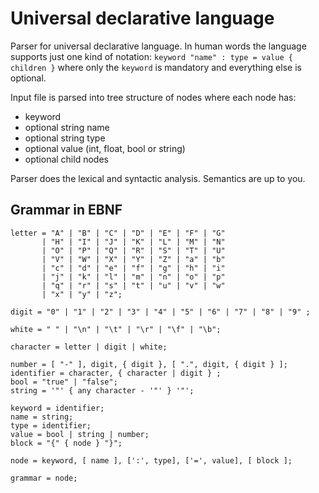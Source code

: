 # Universal declarative language
Parser for universal declarative language.
In human words the language supports just one kind of notation:
`keyword "name" : type = value { children }` where only the `keyword` is mandatory and everything else is optional.  

Input file is parsed into tree structure of nodes where each node has:
- keyword
- optional string name
- optional string type
- optional value (int, float, bool or string)
- optional child nodes

Parser does the lexical and syntactic analysis. Semantics are up to you.

## Grammar in EBNF
```
letter = "A" | "B" | "C" | "D" | "E" | "F" | "G"
       | "H" | "I" | "J" | "K" | "L" | "M" | "N"
       | "O" | "P" | "Q" | "R" | "S" | "T" | "U"
       | "V" | "W" | "X" | "Y" | "Z" | "a" | "b"
       | "c" | "d" | "e" | "f" | "g" | "h" | "i"
       | "j" | "k" | "l" | "m" | "n" | "o" | "p"
       | "q" | "r" | "s" | "t" | "u" | "v" | "w"
       | "x" | "y" | "z";
       
digit = "0" | "1" | "2" | "3" | "4" | "5" | "6" | "7" | "8" | "9" ;

white = " " | "\n" | "\t" | "\r" | "\f" | "\b";

character = letter | digit | white;

number = [ "-" ], digit, { digit }, [ ".", digit, { digit } ];
identifier = character, { character | digit } ;
bool = "true" | "false";
string = '"' { any character - '"' } '"';

keyword = identifier;
name = string;
type = identifier;
value = bool | string | number;
block = "{" { node } "}";

node = keyword, [ name ], [':', type], ['=', value], [ block ];

grammar = node;
```
